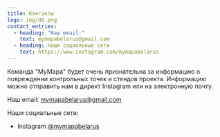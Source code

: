 ```yaml
---
title: Контакты
logo: img/46.png
contact_entries:
  - heading: "Наш email:"
    text: mymapabelarus@gmail.com
  - heading: Наши социальные сети
    text: https://www.instagram.com/mymapabelarus
---
```

<!--StartFragment-->

Команда "MyMapa" будет очень признательна за информацию о повреждении контрольных точек и стендов проекта. Информацию можно отправить нам в директ  Instagram или на электронную почту.

<!--EndFragment-->

Наш email: [mymapabelarus@gmail.com](mailto:mymapa@gmail.com)

Наши социальные сети:

* Instagram [@mymapabelarus](https://www.instagram.com/mymapabelarus)